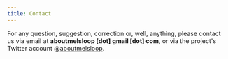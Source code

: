 ```yaml
---
title: Contact
---
```


For any question, suggestion, correction or, well, anything, please contact us via email at **aboutmelsloop [dot] gmail [dot] com**, or via the project's Twitter account @[aboutmelsloop](https://twitter.com/aboutmelsloop).
